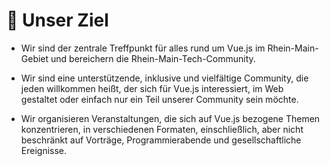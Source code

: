 # :rocket: Unser Ziel

- Wir sind der zentrale Treffpunkt für alles rund um Vue.js im Rhein-Main-Gebiet und bereichern die Rhein-Main-Tech-Community.

- Wir sind eine unterstützende, inklusive und vielfältige Community, die jeden willkommen heißt, der sich für Vue.js interessiert, im Web gestaltet oder einfach nur ein Teil unserer Community sein möchte.

- Wir organisieren Veranstaltungen, die sich auf Vue.js bezogene Themen konzentrieren, in verschiedenen Formaten, einschließlich, aber nicht beschränkt auf Vorträge, Programmierabende und gesellschaftliche Ereignisse.
